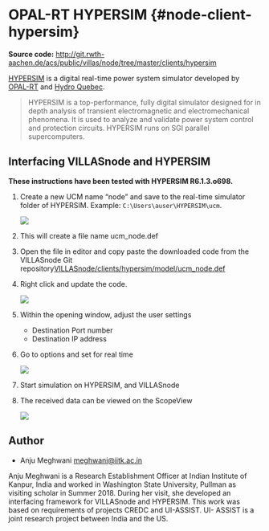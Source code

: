 # OPAL-RT HYPERSIM {#node-client-hypersim}

**Source code:** <http://git.rwth-aachen.de/acs/public/villas/node/tree/master/clients/hypersim>

[HYPERSIM](https://www.opal-rt.com/systems-hypersim/) is a digital real-time power system simulator developed by [OPAL-RT](http://opal-rt.com) and [Hydro Quebec](http://www.hydroquebec.com/international/en/technology/grid-simulation.html).

> HYPERSIM is a top-performance, fully digital simulator designed for in depth analysis of transient electromagnetic and electromechanical phenomena. It is used to analyze and validate power system control and protection circuits. HYPERSIM runs on SGI parallel supercomputers.

## Interfacing VILLASnode and HYPERSIM

**These instructions have been tested with HYPERSIM R6.1.3.o698.**

1. Create a new UCM name “node” and save to the real-time simulator folder of HYPERSIM.
   Example: `C:\Users\auser\HYPERSIM\ucm`.

	![](/img/screenshots/node/hypersim_1.png)

2. This will create a file name ucm_node.def

3. Open the file in editor and copy paste the downloaded code from the VILLASnode Git repository[VILLASnode/clients/hypersim/model/ucm_node.def](https://git.rwth-aachen.de/acs/public/villas/node/raw/develop/clients/hypersim/model/ucm_node.def)

4. Right click and update the code.

	![](/img/screenshots/node/hypersim_2.png)

5. Within the opening window, adjust the user settings
   - Destination Port number
   - Destination IP address

6. Go to options and set for real time

	![](/img/screenshots/node/hypersim_3.png)

7. Start simulation on HYPERSIM, and VILLASnode

8. The received data can be viewed on the ScopeView

	![](/img/screenshots/node/hypersim_4.png)

## Author

- Anju Meghwani <meghwani@iitk.ac.in>

Anju Meghwani is a Research Establishment Officer at Indian Institute of Kanpur, India and worked in Washington State University, Pullman as visiting scholar in Summer 2018.
During her visit, she developed an interfacing framework for VILLASnode and HYPERSIM.
This work was based on requirements of projects CREDC and UI-ASSIST.
UI- ASSIST is a joint research project between India and the US.

